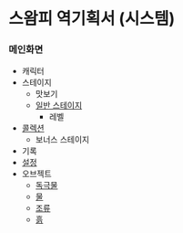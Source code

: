 # 스왐피 역기획서 (시스템)
### 메인화면
* 캐릭터
* 스테이지
  * 맛보기 
  * [일반 스테이지](./스왐피_역기획서_시스템/스테이지선택.md)
    * 레벨
* [콜렉션](https://github.com/Pneum4/UOS-CatLovingParty/blob/master/스왐피_역기획서_시스템/img/콜렉션.png)
  * 보너스 스테이지
* 기록
* [설정](https://github.com/Pneum4/UOS-CatLovingParty/blob/master/스왐피_역기획서_시스템/img/설정.png)
* 오브젝트
  * [독극물](https://github.com/Pneum4/UOS-CatLovingParty/blob/master/System_xml_images/독극물.png)
  * [물](https://github.com/Pneum4/UOS-CatLovingParty/blob/master/System_xml_images/물.png)
  * [조류](https://github.com/Pneum4/UOS-CatLovingParty/blob/master/System_xml_images/조류.png)	
  * [흙](https://github.com/Pneum4/UOS-CatLovingParty/blob/master/System_xml_images/흙.png)	
